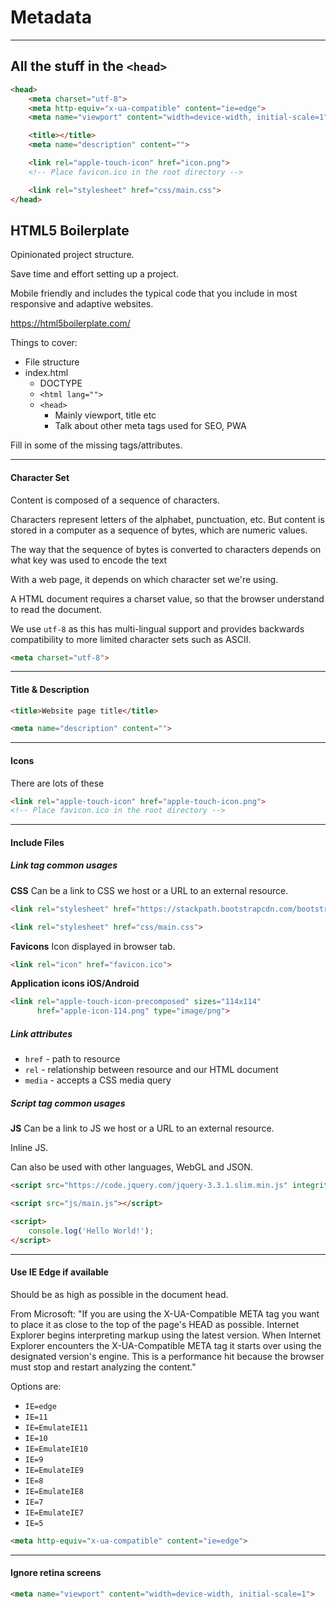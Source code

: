 # Metadata

---

## All the stuff in the `<head>`



```html
<head>
    <meta charset="utf-8">
    <meta http-equiv="x-ua-compatible" content="ie=edge">
    <meta name="viewport" content="width=device-width, initial-scale=1">

    <title></title>
    <meta name="description" content="">

    <link rel="apple-touch-icon" href="icon.png">
    <!-- Place favicon.ico in the root directory -->

    <link rel="stylesheet" href="css/main.css">
</head>
```

## HTML5 Boilerplate

Opinionated project structure.

Save time and effort setting up a project.

Mobile friendly and includes the typical code that you include in most responsive and adaptive websites.

https://html5boilerplate.com/

Things to cover:

- File structure
- index.html
    - DOCTYPE
    - `<html lang="">`
    - `<head>`
        - Mainly viewport, title etc
        - Talk about other meta tags used for SEO, PWA


Fill in some of the missing tags/attributes.

---

#### Character Set

Content is composed of a sequence of characters.

Characters represent letters of the alphabet, punctuation, etc. But content is stored in a computer as a sequence of bytes, which are numeric values.

The way that the sequence of bytes is converted to characters depends on what key was used to encode the text

With a web page, it depends on which character set we're using.

A HTML document requires a charset value, so that the browser understand to read the document.

We use `utf-8` as this has multi-lingual support and provides backwards compatibility to more limited character sets such as ASCII.


```html
<meta charset="utf-8">
```

---

#### Title & Description



```html
<title>Website page title</title>

<meta name="description" content="">
```



---

#### Icons

There are lots of these


```html
<link rel="apple-touch-icon" href="apple-touch-icon.png">
<!-- Place favicon.ico in the root directory -->
```


---

#### Include Files

##### Link tag common usages

**CSS**
Can be a link to CSS we host or a URL to an external resource.
```html
<link rel="stylesheet" href="https://stackpath.bootstrapcdn.com/bootstrap/4.3.1/css/bootstrap.min.css" integrity="sha384-ggOyR0iXCbMQv3Xipma34MD+dH/1fQ784/j6cY/iJTQUOhcWr7x9JvoRxT2MZw1T" crossorigin="anonymous">

<link rel="stylesheet" href="css/main.css">
```

**Favicons**
Icon displayed in browser tab.
```html
<link rel="icon" href="favicon.ico">
```

**Application icons iOS/Android**
```html
<link rel="apple-touch-icon-precomposed" sizes="114x114"
      href="apple-icon-114.png" type="image/png">
```

##### Link attributes

- `href` - path to resource
- `rel` - relationship between resource and our HTML document
- `media` - accepts a CSS media query

##### Script tag common usages

**JS**
Can be a link to JS we host or a URL to an external resource.

Inline JS.

Can also be used with other languages, WebGL and JSON.

```html
<script src="https://code.jquery.com/jquery-3.3.1.slim.min.js" integrity="sha384-q8i/X+965DzO0rT7abK41JStQIAqVgRVzpbzo5smXKp4YfRvH+8abtTE1Pi6jizo" crossorigin="anonymous"></script>

<script src="js/main.js"></script>

<script>
    console.log('Hello World!');
</script>
```

---

#### Use IE Edge if available

Should be as high as possible in the document head.

From Microsoft:
"If you are using the X-UA-Compatible META tag you want to place it as close to the top of the page's HEAD as possible. Internet Explorer begins interpreting markup using the latest version. When Internet Explorer encounters the X-UA-Compatible META tag it starts over using the designated version's engine. This is a performance hit because the browser must stop and restart analyzing the content."

Options are:
- `IE=edge`
- `IE=11`
- `IE=EmulateIE11`
- `IE=10`
- `IE=EmulateIE10`
- `IE=9`
- `IE=EmulateIE9`
- `IE=8`
- `IE=EmulateIE8`
- `IE=7`
- `IE=EmulateIE7`
- `IE=5`

```html
<meta http-equiv="x-ua-compatible" content="ie=edge">
```

---

#### Ignore retina screens


```html
<meta name="viewport" content="width=device-width, initial-scale=1">
```
